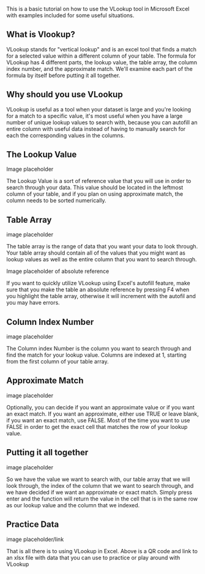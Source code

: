 This is a basic tutorial on how to use the VLookup tool in Microsoft Excel with examples included for some useful situations.

## What is Vlookup?
VLookup stands for "vertical lookup" and is an excel tool that finds a match for a selected value within a different column of your table.
The formula for VLookup has 4 different parts, the lookup value, the table array, the column index number, and the approximate match.
We'll examine each part of the formula by itself before putting it all together.

## Why should you use VLookup
VLookup is useful as a tool when your dataset is large and you're looking for a match to a specific value, it's most useful when you have a large number of unique lookup values to search with, because you can autofill an entire column with useful data instead of having to manually search for each the corresponding values in the columns.

## The Lookup Value
Image placeholder

The Lookup Value is a sort of reference value that you will use in order to search through your data. This value should be located in the leftmost column of your table, and if you plan on using approximate match, the column needs to be sorted numerically.

## Table Array
image placeholder

The table array is the range of data that you want your data to look through. Your table array should contain all of the values that you might want as lookup values as well as the entire column that you want to search through.

Image placeholder of absolute reference

If you want to quickly utilize VLookup using Excel's autofill feature, make sure that you make the table an absolute reference by pressing F4 when you highlight the table array, otherwise it will increment with the autofil and you may have errors.

## Column Index Number
image placeholder

The Column index Number is the column you want to search through and find the match for your lookup value. Columns are indexed at 1, starting from the first column of your table array.

## Approximate Match
image placeholder

Optionally, you can decide if you want an approximate value or if you want an exact match. If you want an approximate, either use TRUE or leave blank, if you want an exact match, use FALSE. Most of the time you want to use FALSE in order to get the exact cell that matches the row of your lookup value.

## Putting it all together
image placeholder

So we have the value we want to search with, our table array that we will look through, the index of the column that we want to search through, and we have decided if we want an approximate or exact match. Simply press enter and the function will return the value in the cell that is in the same row as our lookup value and the column that we indexed. 

## Practice Data
image placeholder/link

That is all there is to using VLookup in Excel. Above is a QR code and link to an xlsx file with data that you can use to practice or play around with VLookup
